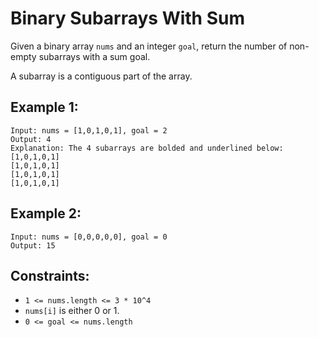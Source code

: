 # Binary Subarrays With Sum

Given a binary array `nums` and an integer `goal`, return the number of non-empty subarrays with a sum goal.

A subarray is a contiguous part of the array.

## Example 1:

```
Input: nums = [1,0,1,0,1], goal = 2
Output: 4
Explanation: The 4 subarrays are bolded and underlined below:
[1,0,1,0,1]
[1,0,1,0,1]
[1,0,1,0,1]
[1,0,1,0,1]
```

## Example 2:

```
Input: nums = [0,0,0,0,0], goal = 0
Output: 15
```

## Constraints:

* `1 <= nums.length <= 3 * 10^4`
* `nums[i]` is either 0 or 1.
* `0 <= goal <= nums.length`
